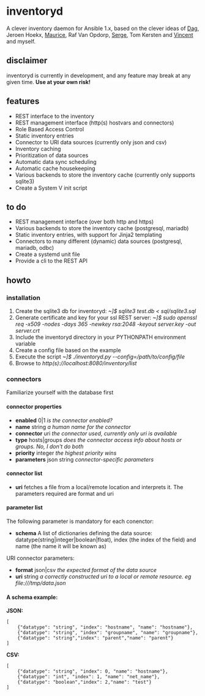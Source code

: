 # inventoryd
A clever inventory daemon for Ansible 1.x, based on the clever ideas of [Dag](https://github.com/dagwieers), Jeroen Hoekx, [Maurice](https://github.com/mho), Raf Van Opdorp, [Serge](https://github.com/srvg), Tom Kersten and [Vincent](https://github.com/vincentvdk) and myself.
## disclaimer
inventoryd is currently in development, and any feature may break at any given time.
**Use at your own risk!**
## features
+ REST interface to the inventory
+ REST management interface (http(s) hostvars and connectors)
+ Role Based Access Control
+ Static inventory entries
+ Connector to URI data sources (currently only json and csv)
+ Inventory caching
+ Prioritization of data sources
+ Automatic data sync scheduling
+ Automatic cache housekeeping
+ Various backends to store the inventory cache (currently only supports sqlite3)
+ Create a System V init script

## to do
+ REST management interface (over both http and https)
+ Various backends to store the inventory cache (postgresql, mariadb)
+ Static inventory entries, with support for Jinja2 templating
+ Connectors to many different (dynamic) data sources (postgresql, mariadb, odbc)
+ Create a systemd unit file
+ Provide a cli to the REST API

## howto
### installation
1. Create the sqlite3 db for inventoryd: *~]$ sqlite3 test.db < sql/sqlite3.sql*
2. Generate certificate and key for your ssl REST server: *~]$ sudo openssl req -x509 -nodes -days 365 -newkey rsa:2048 -keyout server.key -out server.crt*
3. Include the inventoryd directory in your PYTHONPATH environment variable
4. Create a config file based on the example
5. Execute the script *~]$ ./inventoryd.py --config=/path/to/config/file*
6. Browse to *http(s)://localhost:8080/inventory/list*

### connectors
Familiarize yourself with the database first

#### connector properties
- **enabled** 0|1 *is the connector enabled?*
- **name** string *a human name for the connector*
- **connector** uri *the connector used, currently only uri is available*
- **type** hosts|groups *does the connector access info about hosts or groups. No, I don't do both*
- **priority** integer *the highest priority wins*
- **parameters** json string *connector-specific parameters*

#### connector list
- **uri** fetches a file from a local/remote location and interprets it. The parameters required are format and uri

#### parameter list
The following parameter is mandatory for each conenctor:
- **schema** A list of dictionaries defining the data source: datatype(string|integer|boolean|float), index (the index of the field) and name (the name it will be known as)

URI connector parameters:
- **format** json|csv *the expected format of the data source* 
- **uri** string *a correctly constructed uri to a local or remote resource. eg file:///tmp/data.json*

#### A schema example:
**JSON:**

    [
        {"datatype": "string", "index": "hostname", "name": "hostname"},
        {"datatype": "string", "index": "groupname", "name": "groupname"},
        {"datatype": "string","index": "parent","name": "parent"}
    ]
**CSV:**

    [
        {"datatype": "string", "index": 0, "name": "hostname"},
        {"datatype": "int", "index": 1, "name": "net_name"},
        {"datatype": "boolean","index": 2,"name": "test"}
    ]
